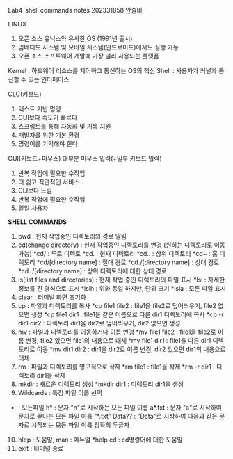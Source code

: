 Lab4_shell commands notes
202331858 안솔비

LINUX
1. 오픈 소스 유닉스와 유사한 OS (1991년 출시)
2. 임베디드 시스템 및 모바일 시스템(안드로이드)에서도 실행 가능
3. 오픈 소스 소프트웨어 개발에 가장 널리 사용되는 플랫폼

Kernel : 하드웨어 리소스를 제어하고 통신하는 OS의 핵심
Shell : 사용자가 커널과 통신할 수 있는 인터페이스

CLC(키보드)
1. 텍스트 기반 명령
2. GUI보다 속도가 빠르다
3. 스크립트를 통해 자동화 및 기록 지원
4. 개발자를 위한 기본 환경
5. 명령어를 기억해야 한다

GUI(키보드+마우스)
대부분 마우스 입력(+일부 키보드 입력)
1. 반복 작업에 필요한 수작업
2. 더 쉽고 직관적인 서비스
3. CLI보다 느림
4. 반복 작업에 필요한 수작업
5. 일일 사용자

**SHELL COMMANDS**
1. pwd : 현재 작업중인 디렉토리의 경로 알림
2. cd(change directory) : 현재 작업중인 디렉토리를 변경 (원하는 디렉토리로 이동 가능)
*cd/ : 루트 디렉토
*cd. : 현재 디렉토리
*cd.. : 상위 디렉토리
*cd~ : 홈 디렉토리
*cd/[directory name] : 절대 경로
*cd./[directory name] : 상대 경로
*cd../[directory name] : 상위 디렉토리에 대한 상대 경로
3. ls(list files and directories) : 현재 작업 중인 디렉토리의 파일 표시
*lsl : 자세한 정보를 긴 형식으로 표시
*lslh : 위와 동일 하지만, 단위 크기
*lsla : 모든 파일 표시
4. clear : 터미널 화면 초기화
5. cp : 파일과 디렉토리를 복사
*cp file1 file2 : file1을 file2로 덮어씌우기, file2 없으면 생성
*cp file1 dir1 : file1을 같은 이름으로 다른 dir1 디렉토리에 복사
*cp -r dir1 dir2 : 디렉토리 dir1을 dir2로 덮어씌우기, dir2 없으면 생성
6. mv : 파일과 디렉토리를 이동하거나 이름  변경
*mv file1 file2 : file1을 file2로 이름 변경, file2 있으면 file1의 내용으로 대체
*mv file1 dir1 : file1을 다른 dir1 디렉토리로 이동
*mv dir1 dir2 : dir1을 dir2로 이름 변경, dir2 있으면 dir1의 내용으로 대체
7. rm : 파일과 디렉토리를 영구적으로 삭제
*rm file1 : file1을 삭제
*rm -r dir1 : 디렉토리 dir1을 삭제
8. mkdir : 새로운 디렉토리 생성
*mkdir dir1 : 디렉토리 dir1을 생성
9. Wildcards : 특정 파일 이름 선택
* : 모든파일
h* : 문자 "h"로 시작하는 모든 파일 이름
a*.txt : 문자 "a"로 시작하여 문자로 끝나는 모든 파일 이름 "*.txt”
Data?? : "Data"로 시작하여 다음과 같은 문자로 시작되는 모든 파일 이름 정확히 두글자 
10. hlep : 도움말, man : 메뉴얼
*help cd : cd명령어에 대한 도움말
11. exit : 터미널 종료
